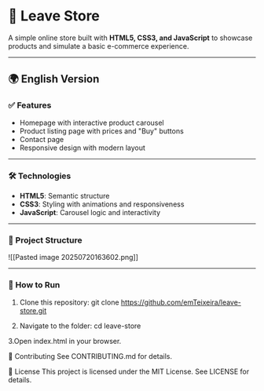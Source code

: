 # 🛒 Leave Store

A simple online store built with **HTML5, CSS3, and JavaScript** to showcase products and simulate a basic e-commerce experience.

---

## 🌍 English Version

### ✅ Features
- Homepage with interactive product carousel
- Product listing page with prices and "Buy" buttons
- Contact page
- Responsive design with modern layout

---

### 🛠 Technologies
- **HTML5**: Semantic structure
- **CSS3**: Styling with animations and responsiveness
- **JavaScript**: Carousel logic and interactivity

---

### 📂 Project Structure

![[Pasted image 20250720163602.png]]

---

### 🚀 How to Run
1. Clone this repository:
   git clone https://github.com/emTeixeira/leave-store.git

2. Navigate to the folder:
    cd leave-store

3.Open index.html in your browser.

🤝 Contributing
See CONTRIBUTING.md for details.

📄 License
This project is licensed under the MIT License. See LICENSE for details.